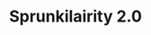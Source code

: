 ---
slug: sprunkilairity-20-2158
title: Sprunkilairity 2.0
description: "Sprunkilairity 2.0 is an exciting online game. Play for free directly in your browser!"
icon: /images/popular_mods/Sprunkilairity 2.0.png
url: https://wowtbc.net/sprunkin/sprunkilairity2/index.html
previewImage: /images/popular_mods/Sprunkilairity 2.0.png
type: popular mods

# SEO配置
seo:
  title: "Sprunkilairity 2.0 - Play Free Online Game | Fun Browser Games"
  description: "Sprunkilairity 2.0 - Play this fun online game for free in your browser. No download required!"
  ogImage: "/images/popular_mods/Sprunkilairity 2.0.png"
  keywords: "sprunkilairity-20-2158, online game, browser game, free game, popular mods game, play online"

videoUrls:
  - https://www.youtube.com/embed/example1
  - https://www.youtube.com/embed/example2

whyPlay:
  title: "Why Play Sprunkilairity 2.0?"
  items:
    - "Immersive Gameplay: Sprunkilairity 2.0 offers an engaging and immersive gaming experience that will keep you entertained for hours"
    - "Challenging Levels: Test your skills with increasingly difficult challenges and obstacles"
    - "Beautiful Graphics: Enjoy stunning visuals and smooth animations that bring the game world to life"
    - "Regular Updates: New content and features are added regularly to keep the game fresh and exciting"
    - "Free to Play: Experience all the fun without spending a penny"
    - "Community Features: Connect with other players, share strategies, and compete for high scores"
    - "Cross-Platform: Play on any device with a web browser, no downloads required"

features:
  title: "Key Features of Sprunkilairity 2.0"
  image: "/images/popular_mods/Sprunkilairity 2.0.png"
  items:
    - "Intuitive Controls: Easy to learn controls make Sprunkilairity 2.0 accessible for players of all skill levels"
    - "Multiple Game Modes: Enjoy various gameplay options that provide different challenges and experiences"
    - "Character Customization: Personalize your gaming experience with unique characters and items"
    - "Achievement System: Complete special tasks to earn rewards and recognition"
    - "Leaderboards: Compete with players worldwide and see who can achieve the highest scores"

characteristics:
  title: "Game Characteristics"
  image: "/images/popular_mods/Sprunkilairity 2.0.png"
  items:
    - "Genre: Popular mods game with elements of strategy and skill"
    - "Difficulty: Suitable for both casual gamers and those seeking a challenge"
    - "Play Time: Quick sessions or extended gameplay, depending on your preference"
    - "Art Style: Vibrant and engaging visuals that enhance the gaming experience"
    - "Sound Design: Immersive audio that complements the gameplay perfectly"

info: "Sprunkilairity 2.0 is an exciting online game that offers players a unique and engaging gaming experience. With its intuitive controls, stunning visuals, and challenging gameplay, Sprunkilairity 2.0 provides hours of entertainment for players of all ages and skill levels. Whether you're looking for a quick gaming session during a break or an extended play session, Sprunkilairity 2.0 delivers an immersive experience that will keep you coming back for more. The game features multiple levels of increasing difficulty, ensuring that players are constantly challenged as they progress. With regular updates adding new content and features, Sprunkilairity 2.0 remains fresh and exciting, providing endless entertainment options for its growing community of players."

howToPlayIntro: "Welcome to Sprunkilairity 2.0! This guide will walk you through the basics and help you master the game. Whether you're a beginner or looking to improve your skills, these tips and instructions will enhance your gaming experience."

howToPlaySteps:
  - title: "Getting Started"
    description: "Begin your Sprunkilairity 2.0 adventure by familiarizing yourself with the controls. Use your keyboard or mouse to navigate through the game interface. The tutorial will guide you through the basic mechanics and help you understand the objectives."
  - title: "Understanding the Objectives"
    description: "In Sprunkilairity 2.0, your main goal is to progress through levels by completing specific objectives. Each level presents unique challenges that require different strategies and approaches."
  - title: "Mastering the Controls"
    description: "Practice using the controls to improve your precision and reaction time. Sprunkilairity 2.0 requires quick reflexes and strategic thinking to overcome obstacles and defeat opponents."
  - title: "Utilizing Power-ups"
    description: "Collect power-ups throughout the game to enhance your abilities and overcome difficult challenges. Each power-up offers unique advantages that can be crucial for success."
  - title: "Developing Strategies"
    description: "As you progress in Sprunkilairity 2.0, develop effective strategies for different scenarios. Analyze patterns, anticipate challenges, and adapt your approach to maximize your performance."

faq:
  title: "Frequently Asked Questions about Sprunkilairity 2.0"
  items:
    - question: "Is Sprunkilairity 2.0 free to play?"
      answer: "Yes, Sprunkilairity 2.0 is completely free to play directly in your web browser. No downloads or purchases are required to enjoy the full game experience."
    - question: "Can I play Sprunkilairity 2.0 on mobile devices?"
      answer: "Yes, Sprunkilairity 2.0 is optimized for both desktop and mobile play. You can enjoy the game on any device with a web browser and internet connection."
    - question: "Are there any in-game purchases?"
      answer: "While Sprunkilairity 2.0 is free to play, there may be optional in-game purchases available for cosmetic items or additional features that don't affect core gameplay."
    - question: "How often is Sprunkilairity 2.0 updated?"
      answer: "The developers regularly update Sprunkilairity 2.0 with new content, features, and improvements based on player feedback and game performance."
    - question: "Can I play Sprunkilairity 2.0 offline?"
      answer: "Currently, Sprunkilairity 2.0 requires an internet connection to play as it's a browser-based online game."
    - question: "Is Sprunkilairity 2.0 suitable for children?"
      answer: "Yes, Sprunkilairity 2.0 is designed to be family-friendly and suitable for players of all ages."
    - question: "How do I report bugs or issues?"
      answer: "If you encounter any problems while playing Sprunkilairity 2.0, you can report them through the game's support page or contact the developers directly through their website."
    - question: "Still Have Questions?"
      answer: "If you have additional questions about Sprunkilairity 2.0 that aren't covered in this FAQ, please visit our support center or contact our customer service team for assistance."
---